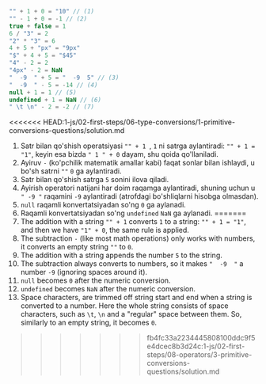 
```js no-beautify
"" + 1 + 0 = "10" // (1)
"" - 1 + 0 = -1 // (2)
true + false = 1
6 / "3" = 2
"2" * "3" = 6
4 + 5 + "px" = "9px"
"$" + 4 + 5 = "$45"
"4" - 2 = 2
"4px" - 2 = NaN
"  -9  " + 5 = "  -9  5" // (3)
"  -9  " - 5 = -14 // (4)
null + 1 = 1 // (5)
undefined + 1 = NaN // (6)
" \t \n" - 2 = -2 // (7)
```

<<<<<<< HEAD:1-js/02-first-steps/06-type-conversions/1-primitive-conversions-questions/solution.md
1. Satr bilan qo'shish operatsiyasi `"" + 1 `, ` 1 ` ni satrga aylantiradi: `"" + 1 = "1"`, keyin esa bizda `" 1 " + 0` dayam, shu qoida qo'llaniladi.
2. Ayiruv `-` (ko'pchilik matematik amallar kabi) faqat sonlar bilan ishlaydi, u bo'sh satrni `""` `0` ga aylantiradi.
3. Satr bilan qo'shish satrga `5` sonini ilova qiladi.
4. Ayirish operatori natijani har doim raqamga aylantiradi, shuning uchun u `" -9 "` raqamini `-9` aylantiradi (atrofdagi bo'shliqlarni hisobga olmasdan).
5. `null` raqamli konvertatsiyadan so'ng `0` ga aylanadi.
6. Raqamli konvertatsiyadan so'ng `undefined` `NaN` ga aylanadi.
=======
1. The addition with a string `"" + 1` converts `1` to a string: `"" + 1 = "1"`, and then we have `"1" + 0`, the same rule is applied.
2. The subtraction `-` (like most math operations) only works with numbers, it converts an empty string `""` to `0`.
3. The addition with a string appends the number `5` to the string.
4. The subtraction always converts to numbers, so it makes `"  -9  "` a number `-9` (ignoring spaces around it).
5. `null` becomes `0` after the numeric conversion.
6. `undefined` becomes `NaN` after the numeric conversion.
7. Space characters, are trimmed off string start and end when a string is converted to a number. Here the whole string consists of space characters, such as `\t`, `\n` and a "regular" space between them. So, similarly to an empty string, it becomes `0`.
>>>>>>> fb4fc33a2234445808100ddc9f5e4dcec8b3d24c:1-js/02-first-steps/08-operators/3-primitive-conversions-questions/solution.md
